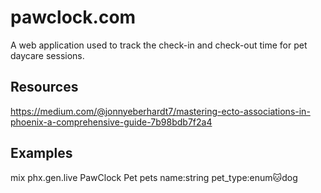 # pawclock.com

A web application used to track the check-in and check-out time for pet daycare sessions.

## Resources
https://medium.com/@jonnyeberhardt7/mastering-ecto-associations-in-phoenix-a-comprehensive-guide-7b98bdb7f2a4

## Examples
mix phx.gen.live PawClock Pet pets name:string pet_type:enum:cat:dog

